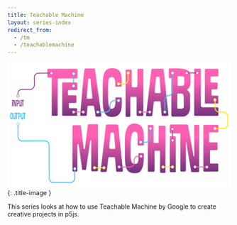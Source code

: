 ```yaml
---
title: Teachable Machine
layout: series-index
redirect_from:
  - /tm
  - /teachablemachine
---
```


<link rel="stylesheet" href="{{ '/assets/css/page-specific/teachable-machine.css' | relative_url }}">

![Teachable Machine image title](/assets/images/teachable-machine.svg){: .title-image }

<div class="add-bars">
  <p>
    This series looks at how to use Teachable Machine by Google to create creative projects in p5js.
  </p>
</div>
